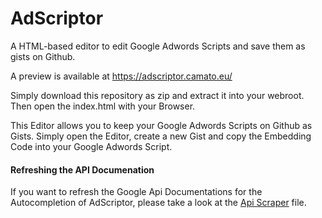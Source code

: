 # AdScriptor
A HTML-based editor to edit Google Adwords Scripts and save them as gists on Github.

A preview is available at https://adscriptor.camato.eu/

Simply download this repository as zip and extract it into your webroot.
Then open the index.html with your Browser.

This Editor allows you to keep your Google Adwords Scripts on Github as Gists.
Simply open the Editor, create a new Gist and copy the Embedding Code into your
Google Adwords Script.


#### Refreshing the API Documenation
If you want to refresh the Google Api Documentations for the Autocompletion of AdScriptor,
please take a look at the [Api Scraper](res/api-scraper/README.md) file.
